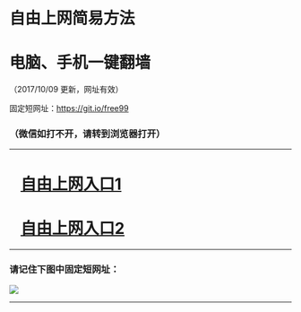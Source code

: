 ﻿# 自由上网简易方法

# 电脑、手机一键翻墙

（2017/10/09 更新，网址有效）

固定短网址：https://git.io/free99

### （微信如打不开，请转到浏览器打开）


***





# &nbsp;&nbsp; <a href="http://ft2768014269.fwq-tz-1001.info/fwqtz01.html?t=10090012603 " target="_blank">自由上网入口1</a>
# &nbsp;&nbsp; <a href="http://ft1216725403.fwq-tz-1002.info/fwqtz02.html?t=100900124495 " target="_blank">自由上网入口2</a>
***

### 请记住下图中固定短网址：

<img src="https://s3-us-west-2.amazonaws.com/fwq-1001/yjfq-20170905okok.png" /> 


***

